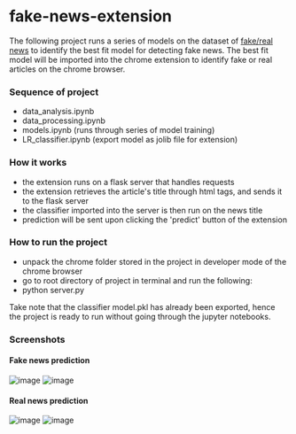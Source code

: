# fake-news-extension

The following project runs a series of models on the dataset of [fake/real news](https://www.kaggle.com/clmentbisaillon/fake-and-real-news-dataset) to identify the best fit model for detecting fake news. The best fit model will be imported into the chrome extension to identify fake or real articles on the chrome browser.

### Sequence of project

* data_analysis.ipynb
* data_processing.ipynb
* models.ipynb (runs through series of model training)
* LR_classifier.ipynb (export model as jolib file for extension)

### How it works
* the extension runs on a flask server that handles requests
* the extension retrieves the article's title through html tags, and sends it to the flask server
* the classifier imported into the server is then run on the news title
* prediction will be sent upon clicking the 'predict' button of the extension

### How to run the project
* unpack the chrome folder stored in the project in developer mode of the chrome browser
* go to root directory of project in terminal and run the following:
* python server.py

Take note that the classifier model.pkl has already been exported, hence the project is ready to run without going through the jupyter notebooks.


### Screenshots

#### Fake news prediction
![image](https://user-images.githubusercontent.com/58553029/188451295-fee7359c-17df-4e58-8948-5355d25e6eb4.png)
![image](https://user-images.githubusercontent.com/58553029/188451335-0d9ffde7-3340-4b7f-934c-c8e8f6733780.png)

#### Real news prediction
![image](https://user-images.githubusercontent.com/58553029/188451438-5b1c1c15-2440-486f-8a7a-089f45b10a70.png)
![image](https://user-images.githubusercontent.com/58553029/188451472-59ccfb66-8991-44c3-9029-4f927a25f38f.png)

